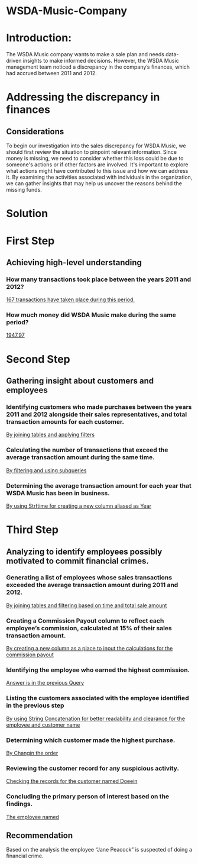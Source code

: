 # WSDA-Music-Company

# Introduction:
The WSDA Music company wants to make a sale plan and needs data-driven insights to make informed decisions.
However, the WSDA Music management team noticed a discrepancy in the company’s finances, which had accrued between 2011 and 2012. 

# Addressing the discrepancy in finances
## Considerations
To begin our investigation into the sales discrepancy for WSDA Music, we should first review the situation to pinpoint relevant information. Since money is missing, we need to consider whether this loss could be due to someone's actions or if other factors are involved. It's important to explore what actions might have contributed to this issue and how we can address it. By examining the activities associated with individuals in the organization, we can gather insights that may help us uncover the reasons behind the missing funds.

# Solution

# First Step
## Achieving high-level understanding

### How many transactions took place between the years 2011 and 2012?
[167 transactions have taken place during this period.](https://github.com/Mae-Shahvirdi/WSDA-Music-Company/blob/main/1.%20How%20many%20transactions%20took%20place%20between%20the%20years%202011%20and%202012%20.sql)

### How much money did WSDA Music make during the same period? 
[1947.97](https://github.com/Mae-Shahvirdi/WSDA-Music-Company/blob/main/2.%20How%20much%20money%20did%20WSDA%20Music%20make%20during%20the%20same%20period%3F)

##
# Second Step
## Gathering insight about customers and employees
### Identifying customers who made purchases between the years 2011 and 2012 alongside their sales representatives, and total transaction amounts for each customer.
[By joining tables and applying filters](https://github.com/Mae-Shahvirdi/WSDA-Music-Company/blob/main/3.%20Identifying%20customers%20who%20made%20purchases%20between%20the%20years%202011%20and%202012%20alongside%20their%20sales%20representatives,%20and%20total%20transaction%20amounts%20for%20each%20customer.)

### Calculating the number of transactions that exceed the average transaction amount during the same time.
[By filtering and using subqueries](https://github.com/Mae-Shahvirdi/WSDA-Music-Company/blob/main/4.%20Calculating%20the%20number%20of%20transactions%20that%20exceed%20the%20average%20transaction%20amount%20during%20the%20same%20time.sql)

### Determining the average transaction amount for each year that WSDA Music has been in business.
[By using Strftime for creating a new column aliased as Year](https://github.com/Mae-Shahvirdi/WSDA-Music-Company/blob/main/5.%20Determining%20the%20average%20transaction%20amount%20for%20each%20year%20that%20WSDA%20Music%20has%20been%20in%20business.sql)

##
# Third Step
## Analyzing to identify employees possibly motivated to commit financial crimes.
### Generating a list of employees whose sales transactions exceeded the average transaction amount during 2011 and 2012.
[By joining tables and filtering based on time and total sale amount](https://github.com/Mae-Shahvirdi/WSDA-Music-Company/blob/main/6.%20Generating%20a%20list%20of%20employees%20whose%20sales%20transactions%20exceeded%20the%20average%20transaction%20amount%20during%202011%20and%202012.sql)

### Creating a Commission Payout column to reflect each employee’s commission, calculated at 15% of their sales transaction amount.
[By creating a new column as a place to input the calculations for the commission payout](https://github.com/Mae-Shahvirdi/WSDA-Music-Company/blob/main/7.%20Creating%20a%20Commission%20Payout%20column%20to%20reflect%20each%20employee%E2%80%99s%20commission,%20calculated%20at%2015%25%20of%20their%20sales%20transaction%20amount.sql)

### Identifying the employee who earned the highest commission.
[Answer is in the previous Query](https://github.com/Mae-Shahvirdi/WSDA-Music-Company/blob/main/7.%20Creating%20a%20Commission%20Payout%20column%20to%20reflect%20each%20employee%E2%80%99s%20commission,%20calculated%20at%2015%25%20of%20their%20sales%20transaction%20amount.sql)

### Listing the customers associated with the employee identified in the previous step
[By using String Concatenation for better readability and clearance for the employee and customer name](https://github.com/Mae-Shahvirdi/WSDA-Music-Company/blob/main/8.%20Listing%20the%20customers%20associated%20with%20the%20employee%20identified%20in%20the%20previous%20step.sql)

### Determining which customer made the highest purchase.
[By Changin the order](https://github.com/Mae-Shahvirdi/WSDA-Music-Company/blob/main/9.%20Determining%20which%20customer%20made%20the%20highest%20purchase..SQL)

### Reviewing the customer record for any suspicious activity.
[Checking the records for the customer named Doeein](https://github.com/Mae-Shahvirdi/WSDA-Music-Company/blob/main/10.%20Reviewing%20the%20customer%20record%20for%20any%20suspicious%20activity.sql)

### Concluding the primary person of interest based on the findings.
[The employee named](https://github.com/Mae-Shahvirdi/WSDA-Music-Company/blob/main/11.%20Concluding%20the%20primary%20person%20of%20interest%20based%20on%20the%20findings.sql)

##
## Recommendation
Based on the analysis the employee “Jane Peacock” is suspected of doing a financial crime.











